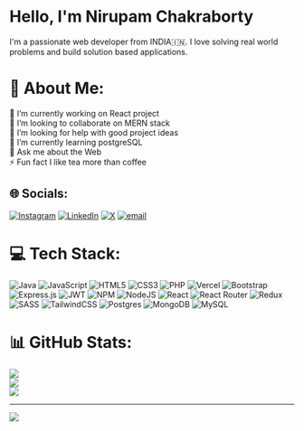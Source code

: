 
<h1>Hello, I'm Nirupam Chakraborty</h1>
I'm a passionate web developer from INDIA🇮🇳.
I love solving real world problems and build solution based applications.

# 💫 About Me:
🔭 I’m currently working on React project<br>👯 I’m looking to collaborate on MERN stack<br>🤝 I’m looking for help with good project ideas<br>🌱 I’m currently learning postgreSQL<br>💬 Ask me about the Web<br>⚡ Fun fact I like tea more than coffee


## 🌐 Socials:
[![Instagram](https://img.shields.io/badge/Instagram-%23E4405F.svg?logo=Instagram&logoColor=white)](https://instagram.com/@nirupam.cty) [![LinkedIn](https://img.shields.io/badge/LinkedIn-%230077B5.svg?logo=linkedin&logoColor=white)](https://www.linkedin.com/in/nirupam-chakraborty-01a55b254/) [![X](https://img.shields.io/badge/X-black.svg?logo=X&logoColor=white)](https://x.com/@Nirupamcty) [![email](https://img.shields.io/badge/Email-D14836?logo=gmail&logoColor=white)](mailto:nirupamchakraborty04@gmail.com) 

# 💻 Tech Stack:
![Java](https://img.shields.io/badge/java-%23ED8B00.svg?style=for-the-badge&logo=openjdk&logoColor=white) ![JavaScript](https://img.shields.io/badge/javascript-%23323330.svg?style=for-the-badge&logo=javascript&logoColor=%23F7DF1E) ![HTML5](https://img.shields.io/badge/html5-%23E34F26.svg?style=for-the-badge&logo=html5&logoColor=white) ![CSS3](https://img.shields.io/badge/css3-%231572B6.svg?style=for-the-badge&logo=css3&logoColor=white) ![PHP](https://img.shields.io/badge/php-%23777BB4.svg?style=for-the-badge&logo=php&logoColor=white) ![Vercel](https://img.shields.io/badge/vercel-%23000000.svg?style=for-the-badge&logo=vercel&logoColor=white) ![Bootstrap](https://img.shields.io/badge/bootstrap-%238511FA.svg?style=for-the-badge&logo=bootstrap&logoColor=white) ![Express.js](https://img.shields.io/badge/express.js-%23404d59.svg?style=for-the-badge&logo=express&logoColor=%2361DAFB) ![JWT](https://img.shields.io/badge/JWT-black?style=for-the-badge&logo=JSON%20web%20tokens) ![NPM](https://img.shields.io/badge/NPM-%23CB3837.svg?style=for-the-badge&logo=npm&logoColor=white) ![NodeJS](https://img.shields.io/badge/node.js-6DA55F?style=for-the-badge&logo=node.js&logoColor=white) ![React](https://img.shields.io/badge/react-%2320232a.svg?style=for-the-badge&logo=react&logoColor=%2361DAFB) ![React Router](https://img.shields.io/badge/React_Router-CA4245?style=for-the-badge&logo=react-router&logoColor=white) ![Redux](https://img.shields.io/badge/redux-%23593d88.svg?style=for-the-badge&logo=redux&logoColor=white) ![SASS](https://img.shields.io/badge/SASS-hotpink.svg?style=for-the-badge&logo=SASS&logoColor=white) ![TailwindCSS](https://img.shields.io/badge/tailwindcss-%2338B2AC.svg?style=for-the-badge&logo=tailwind-css&logoColor=white) ![Postgres](https://img.shields.io/badge/postgres-%23316192.svg?style=for-the-badge&logo=postgresql&logoColor=white) ![MongoDB](https://img.shields.io/badge/MongoDB-%234ea94b.svg?style=for-the-badge&logo=mongodb&logoColor=white) ![MySQL](https://img.shields.io/badge/mysql-4479A1.svg?style=for-the-badge&logo=mysql&logoColor=white)
# 📊 GitHub Stats:
![](https://github-readme-stats.vercel.app/api?username=NirupamChakraborty&theme=shadow_blue&hide_border=false&include_all_commits=true&count_private=true)<br/>
![](https://github-readme-streak-stats.herokuapp.com/?user=NirupamChakraborty&theme=shadow_blue&hide_border=false)<br/>
![](https://github-readme-stats.vercel.app/api/top-langs/?username=NirupamChakraborty&theme=shadow_blue&hide_border=false&include_all_commits=true&count_private=true&layout=compact)

---
[![](https://visitcount.itsvg.in/api?id=NirupamChakraborty&icon=0&color=0)](https://visitcount.itsvg.in)























































































































































